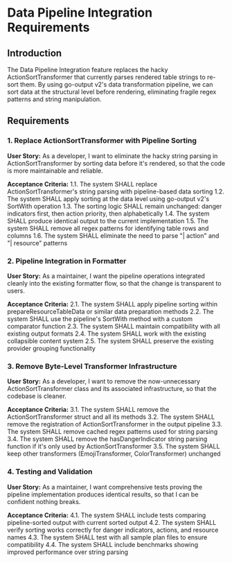 # Data Pipeline Integration Requirements

## Introduction

The Data Pipeline Integration feature replaces the hacky ActionSortTransformer that currently parses rendered table strings to re-sort them. By using go-output v2's data transformation pipeline, we can sort data at the structural level before rendering, eliminating fragile regex patterns and string manipulation.

## Requirements

### 1. Replace ActionSortTransformer with Pipeline Sorting

**User Story:** As a developer, I want to eliminate the hacky string parsing in ActionSortTransformer by sorting data before it's rendered, so that the code is more maintainable and reliable.

**Acceptance Criteria:**
1.1. The system SHALL replace ActionSortTransformer's string parsing with pipeline-based data sorting
1.2. The system SHALL apply sorting at the data level using go-output v2's SortWith operation
1.3. The sorting logic SHALL remain unchanged: danger indicators first, then action priority, then alphabetically
1.4. The system SHALL produce identical output to the current implementation
1.5. The system SHALL remove all regex patterns for identifying table rows and columns
1.6. The system SHALL eliminate the need to parse "| action" and "| resource" patterns

### 2. Pipeline Integration in Formatter

**User Story:** As a maintainer, I want the pipeline operations integrated cleanly into the existing formatter flow, so that the change is transparent to users.

**Acceptance Criteria:**
2.1. The system SHALL apply pipeline sorting within prepareResourceTableData or similar data preparation methods
2.2. The system SHALL use the pipeline's SortWith method with a custom comparator function
2.3. The system SHALL maintain compatibility with all existing output formats
2.4. The system SHALL work with the existing collapsible content system
2.5. The system SHALL preserve the existing provider grouping functionality

### 3. Remove Byte-Level Transformer Infrastructure

**User Story:** As a developer, I want to remove the now-unnecessary ActionSortTransformer class and its associated infrastructure, so that the codebase is cleaner.

**Acceptance Criteria:**
3.1. The system SHALL remove the ActionSortTransformer struct and all its methods
3.2. The system SHALL remove the registration of ActionSortTransformer in the output pipeline
3.3. The system SHALL remove cached regex patterns used for string parsing
3.4. The system SHALL remove the hasDangerIndicator string parsing function if it's only used by ActionSortTransformer
3.5. The system SHALL keep other transformers (EmojiTransformer, ColorTransformer) unchanged

### 4. Testing and Validation

**User Story:** As a maintainer, I want comprehensive tests proving the pipeline implementation produces identical results, so that I can be confident nothing breaks.

**Acceptance Criteria:**
4.1. The system SHALL include tests comparing pipeline-sorted output with current sorted output
4.2. The system SHALL verify sorting works correctly for danger indicators, actions, and resource names
4.3. The system SHALL test with all sample plan files to ensure compatibility
4.4. The system SHALL include benchmarks showing improved performance over string parsing